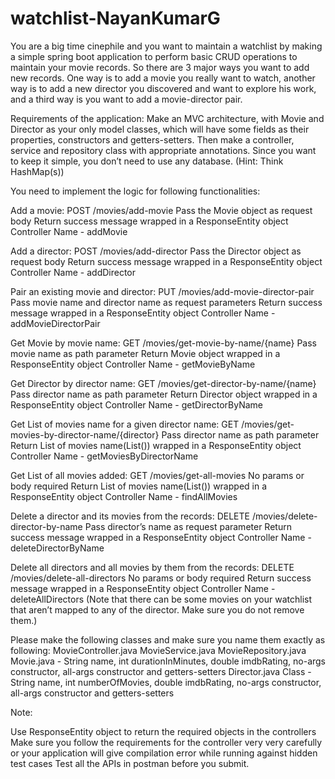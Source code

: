 # watchlist-NayanKumarG
You are a big time cinephile and you want to maintain a watchlist by making a simple spring boot application to perform basic CRUD operations to maintain your movie records. So there are 3 major ways you want to add new records. One way is to add a movie you really want to watch, another way is to add a new director you discovered and want to explore his work, and a third way is you want to add a movie-director pair.

Requirements of the application:
Make an MVC architecture, with Movie and Director as your only model classes, which will have some fields as their properties, constructors and getters-setters. Then make a controller, service and repository class with appropriate annotations. Since you want to keep it simple, you don’t need to use any database. (Hint: Think HashMap(s))

You need to implement the logic for following functionalities:

Add a movie: POST /movies/add-movie
Pass the Movie object as request body
Return success message wrapped in a ResponseEntity object
Controller Name - addMovie

Add a director: POST /movies/add-director
Pass the Director object as request body
Return success message wrapped in a ResponseEntity object
Controller Name - addDirector

Pair an existing movie and director: PUT /movies/add-movie-director-pair
Pass movie name and director name as request parameters
Return success message wrapped in a ResponseEntity object
Controller Name - addMovieDirectorPair

Get Movie by movie name: GET /movies/get-movie-by-name/{name}
Pass movie name as path parameter
Return Movie object wrapped in a ResponseEntity object
Controller Name - getMovieByName

Get Director by director name: GET /movies/get-director-by-name/{name}
Pass director name as path parameter
Return Director object wrapped in a ResponseEntity object
Controller Name - getDirectorByName

Get List of movies name for a given director name: GET /movies/get-movies-by-director-name/{director}
Pass director name as path parameter
Return List of movies name(List()) wrapped in a ResponseEntity object
Controller Name - getMoviesByDirectorName

Get List of all movies added: GET /movies/get-all-movies
No params or body required
Return List of movies name(List()) wrapped in a ResponseEntity object
Controller Name - findAllMovies

Delete a director and its movies from the records: DELETE /movies/delete-director-by-name
Pass director’s name as request parameter
Return success message wrapped in a ResponseEntity object
Controller Name - deleteDirectorByName

Delete all directors and all movies by them from the records: DELETE /movies/delete-all-directors
No params or body required
Return success message wrapped in a ResponseEntity object
Controller Name - deleteAllDirectors
(Note that there can be some movies on your watchlist that aren’t mapped to any of the director. Make sure you do not remove them.)

Please make the following classes and make sure you name them exactly as following:
MovieController.java
MovieService.java
MovieRepository.java
Movie.java - String name, int durationInMinutes, double imdbRating, no-args constructor, all-args constructor and getters-setters
Director.java Class - String name, int numberOfMovies, double imdbRating, no-args constructor, all-args constructor and getters-setters

Note:

Use ResponseEntity object to return the required objects in the controllers
Make sure you follow the requirements for the controller very very carefully or your application will give compilation error while running against hidden test cases
Test all the APIs in postman before you submit.
